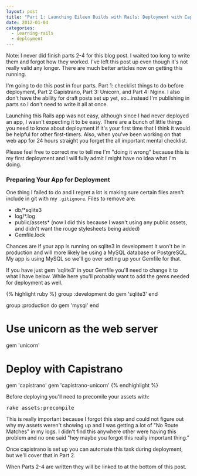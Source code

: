 ```yaml
---
layout: post
title: "Part 1: Launching Eileen Builds with Rails: Deployment with Capistrano, Unicorn, Nginx on Centos6"
date: 2012-01-04
categories:
  - learning-rails
  - deployment
---
```


<p>Note: I never did finish parts 2-4 for this blog post. I waited too long to write them and forgot how they worked. I've left this post up even though it's not really valid any longer. There are much better articles now on getting this running.</p>

<p>I'm going to do this post in four parts. Part 1: checklist things to do before deployment, Part 2 Capistrano, Part 3: Unicorn, and Part 4: Nginx. I also don't have the ability for draft posts set up yet, so...instead I'm publishing in parts so I don't need to write it all at once.</p>
<p>Launching this Rails app was not easy, although since I had never deployed an app, I wasn't expecting it to be easy. There are a bunch of little things you need to know about deployment if it's your first time that I think it would be helpful for other first-timers. Also, when you've been working on that web app for 24 hours straight you forget the all important mental checklist.</p>
<p>Please feel free to correct me to tell me I'm "doing it wrong" because this is my first deployment and I will fully admit I might have no idea what I'm doing.</p>
<h3>Preparing Your App for Deployment</h3>
<p>One thing I failed to do and I regret a lot is making sure certain files aren't include in git with my <code>.gitignore</code>. Files to remove are:</p>
<ul>
<li>db/*sqlite3</li>
<li>log/*.log</li>
<li>public/assets* (now I did this because I wasn't using any public assets, and didn't want the rouge stylesheets being added)</li>
<li>Gemfile.lock</li>
</ul>
<p>Chances are if your app is running on sqlite3 in development it won't be in production and will more likely be using a MySQL database or PostgreSQL. My app is using MySQL so we'll go over setting up your Gemfile for that.</p>
<p>If you have just gem 'sqlite3' in your Gemfile you'll need to change it to what I have below. While here you'll probably want to add the gems needed for deployment as well.</p>

{% highlight ruby %}
group :development do
  gem 'sqlite3'
end

group :production do
  gem 'mysql'
end

# Use unicorn as the web server
gem 'unicorn'

# Deploy with Capistrano
gem 'capistrano'
gem 'capistrano-unicorn'
{% endhighlight %}

<p>Before deploying you'll need to precomile your assets with:</p>
<pre>rake assets:precompile</pre>
<p>This is really important because I forgot this step and could not figure out why my assets weren't showing up and I was getting a lot of "No Route Matches" in my logs. I didn't find this anywhere other were having this problem and no one said "hey maybe you forgot this really important thing."</p>
<p>Once capistrano is set up you can automate this task during deployment, but we'll cover that in Part 2.</p>
<p>When Parts 2-4 are written they will be linked to at the bottom of this post.</p>
